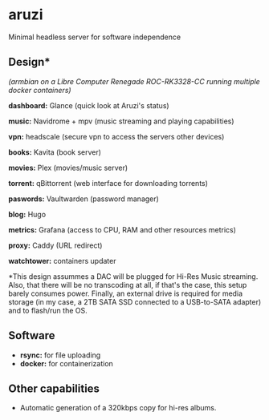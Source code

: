 # aruzi
Minimal headless server for software independence

## Design*
_(armbian on a Libre Computer Renegade ROC-RK3328-CC running multiple docker containers)_

**dashboard:** Glance (quick look at Aruzi's status)

 **music:** Navidrome + mpv (music streaming and playing capabilities)
 
 **vpn:** headscale (secure vpn to access the servers other devices)
 
 **books:** Kavita (book server)
 
 **movies:** Plex (movies/music server)

 **torrent:** qBittorrent (web interface for downloading torrents)

 **paswords:** Vaultwarden (password manager)

 **blog:** Hugo

 **metrics:** Grafana (access to CPU, RAM and other resources metrics)

 **proxy:** Caddy (URL redirect)
 
 **watchtower:** containers updater

*This design assummes a DAC will be plugged for Hi-Res Music streaming. Also, that there will be no transcoding at all, if that's the case, this setup barely consumes power. Finally, an external drive is required for media storage (in my case, a 2TB SATA SSD connected to a USB-to-SATA adapter) and to flash/run the OS.

 ## Software

- **rsync:** for file uploading
- **docker:** for containerization

 ## Other capabilities

 - Automatic generation of a 320kbps copy for hi-res albums.



